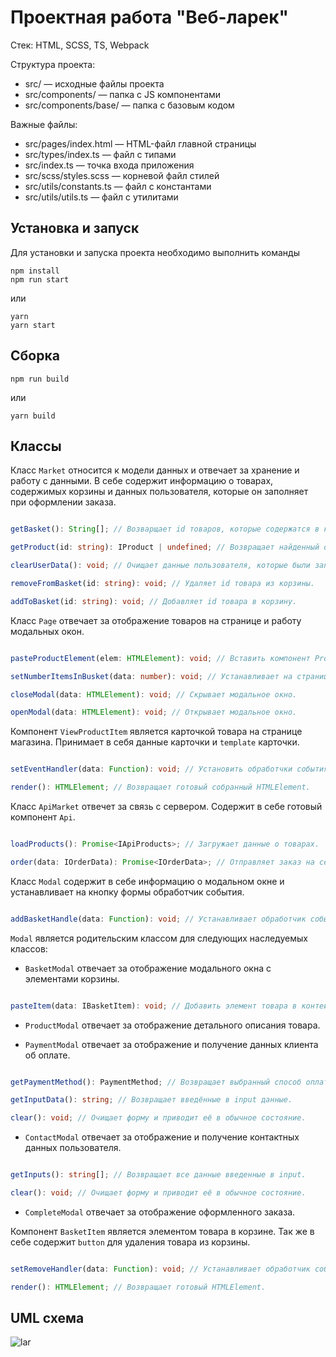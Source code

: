 # Проектная работа "Веб-ларек"

Стек: HTML, SCSS, TS, Webpack

Структура проекта:
- src/ — исходные файлы проекта
- src/components/ — папка с JS компонентами
- src/components/base/ — папка с базовым кодом

Важные файлы:
- src/pages/index.html — HTML-файл главной страницы
- src/types/index.ts — файл с типами
- src/index.ts — точка входа приложения
- src/scss/styles.scss — корневой файл стилей
- src/utils/constants.ts — файл с константами
- src/utils/utils.ts — файл с утилитами

## Установка и запуск
Для установки и запуска проекта необходимо выполнить команды

```
npm install
npm run start
```

или

```
yarn
yarn start
```
## Сборка

```
npm run build
```

или

```
yarn build
```

## Классы
Класс `Market` относится к модели данных и отвечает за хранение и работу с данными. В себе содержит информацию о товарах, содержимых корзины и данных пользователя, которые он заполняет при оформлении заказа.

```ts

getBasket(): String[]; // Возварщает id товаров, которые содержатся в корзине.

getProduct(id: string): IProduct | undefined; // Возвращает найденный обьект продукта, либо undefined.

clearUserData(): void; // Очищает данные пользователя, которые были записаны при оформления заказа.

removeFromBasket(id: string): void; // Удаляет id товара из корзины.

addToBasket(id: string): void; // Добавляет id товара в корзину.

```

Класс `Page` отвечает за отображение товаров на странице и работу модальных окон.

```ts

pasteProductElement(elem: HTMLElement): void; // Вставить компонент ProductButton, в заданный контейнер.

setNumberItemsInBusket(data: number): void; // Устанавливает на странице количество товаров в корзине.

closeModal(data: HTMLElement): void; // Скрывает модальное окно.

openModal(data: HTMLElement): void; // Открывает модальное окно.

```

Компонент `ViewProductItem` является карточкой товара на странице магазина. Принимает в себя данные карточки и `template` карточки.

```ts

setEventHandler(data: Function): void; // Установить обработчки события при нажатии на карточку.

render(): HTMLElement; // Возвращает готовый собранный HTMLElement.

```

Класс `ApiMarket` отвечет за связь с сервером. Содержит в себе готовый компонент `Api`.

```ts

loadProducts(): Promise<IApiProducts>; // Загружает данные о товарах.

order(data: IOrderData): Promise<IOrderData>; // Отправляет заказ на сервер для его подстверждения.

```

Класс `Modal` содержит в себе информацию о модальном окне и устанавливает на кнопку формы обработчик события.

```ts

addBasketHandle(data: Function): void; // Устанавливает обработчик события на нажатие кнопки.

```

`Modal` является родительским классом для следующих наследуемых классов:

- `BasketModal` отвечает за отображение модального окна с элементами корзины.

```ts

pasteItem(data: IBasketItem): void; // Добавить элемент товара в контейнер корзины.

```

- `ProductModal` отвечает за отображение детального описания товара.

- `PaymentModal` отвечает за отображение и получение данных клиента об оплате.

```ts

getPaymentMethod(): PaymentMethod; // Возвращает выбранный способ оплаты.

getInputData(): string; // Возвращает введённые в input данные.

clear(): void; // Очищает форму и приводит её в обычное состояние.

```

- `ContactModal` отвечает за отображение и получение контактных данных пользователя.

```ts

getInputs(): string[]; // Возвращает все данные введенные в input.

clear(): void; // Очищает форму и приводит её в обычное состояние.

```

- `CompleteModal` отвечает за отображение оформленного заказа.


Компонент `BasketItem` является элементом товара в корзине. Так же в себе содержит `button` для удаления товара из корзины.

```ts

setRemoveHandler(data: Function): void; // Устанавливает обработчик события при удалении товара.

render(): HTMLElement; // Возвращает готовый HTMLElement.

```
## UML схема
![lar](https://github.com/user-attachments/assets/a259d0cd-6f77-478a-b577-e663e0ae327c)

